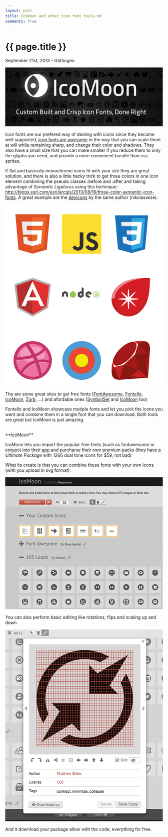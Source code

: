 ```yaml
---
layout: post
title: Icomoon and other icon font tools.md
comments: true
---
```


{{ page.title }}
================

<p class="meta">September 21st, 2013 - Göttingen</p>

<img src="/images/icomoon.png" />

<br />


Icon fonts are our prefered way of dealing with icons since they became well supported, <a href="http://css-tricks.com/examples/IconFont/" target="_blank">icon fonts are awesome</a> in the way that you can scale them at will while remaining sharp, and change their color and shadows. They also have a small size that you can make smaller if you reduce them to only the glyphs you need, and provide a more convenient bundle than css sprites. 

If flat and basically monochrome icons fit with your site they are great solution, and there is also a little hacky trick to get three colors in one icon element combining the pseudo classes :before and :after and taking advantage of _Semantic Ligatures_ using this technique : <a href="http://blogs.esri.com/esri/arcgis/2013/08/16/three-color-semantic-icon-fonts/">http://blogs.esri.com/esri/arcgis/2013/08/16/three-color-semantic-icon-fonts</a>.  A great example are the <a href="http://nikolaswise.github.io/devicons/">devicons</a> by the same author (nikolaswise).

<img src="/images/dualicons.png" />

The are some great sites to get free fonts (<a href="http://fortawesome.github.io/Font-Awesome/">FontAwesome</a>, <a href="http://fontello.com/">Fontello</a>, <a href="http://icomoon.io/">IcoMoon</a>, <a href="http://zurb.com/playground/foundation-icons">Zurb</a>, ...) and  afordable ones (<a href="http://symbolset.com/icons">SymbolSet</a> and <a href="http://icomoon.io/">IcoMoon</a> too)

Fontello and IcoMoon showcase mutiple fonts and let you pick the icons you want and combine them in a single font that you can download. Both tools are great but IcoMoon is just amazing.

<br />
**IcoMoon**

IcoMoon lets you import the popular free fonts (such as fontawesome or entypo) into their <a href="http://icomoon.io/app/">app</a> and purcharse their own premium packs (they have a _Ultimate Package_ with 1266 dual tone icons for $59, not bad)

What its create is that you can combine these fonts with your own icons (with you upload in svg format):

<img src="/images/icomoon2.png" />


You can also perform basic editing like rotations, flips and scaling up and down


<img src="/images/icomoon3.png" />


And it download your package allow with the code, everything for free.
